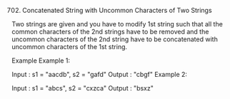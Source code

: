 702. Concatenated String with Uncommon Characters of Two Strings

Two strings are given and you have to modify 1st string such that all the common characters of the 2nd strings have to be removed and the uncommon characters of the 2nd string have to be concatenated with uncommon characters of the 1st string.

Example
Example 1:

Input : s1 = "aacdb", s2 = "gafd"
Output : "cbgf"
Example 2:

Input : s1 = "abcs", s2 = "cxzca"
Output : "bsxz"